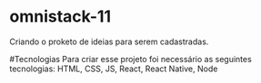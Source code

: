 # omnistack-11
Criando o proketo de ideias para serem cadastradas.

#Tecnologias
Para criar esse projeto foi necessário as seguintes tecnologias:
HTML, CSS, JS, React, React Native, Node

